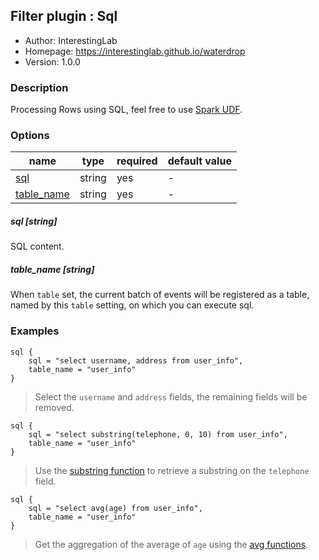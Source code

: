 ## Filter plugin : Sql

* Author: InterestingLab
* Homepage: https://interestinglab.github.io/waterdrop
* Version: 1.0.0

### Description

Processing Rows using SQL, feel free to use [Spark UDF](http://spark.apache.org/docs/latest/api/sql/). 

### Options

| name | type | required | default value |
| --- | --- | --- | --- |
| [sql](#sql-string) | string | yes | - |
| [table_name](#table_name-string) | string | yes | - |

##### sql [string]

SQL content.

##### table_name [string]

When `table` set, the current batch of events will be registered as a table, named by this `table` setting, on which you can execute sql.

### Examples

```
sql {
    sql = "select username, address from user_info",
    table_name = "user_info"
}
```

> Select the `username` and `address` fields, the remaining fields will be removed.

```
sql {
    sql = "select substring(telephone, 0, 10) from user_info",
    table_name = "user_info"
}
```

> Use the [substring function](http://spark.apache.org/docs/latest/api/sql/#substring) to retrieve a substring on the `telephone` field.


```
sql {
    sql = "select avg(age) from user_info",
    table_name = "user_info"
}
```

> Get the aggregation of the average of `age` using the [avg functions](http://spark.apache.org/docs/latest/api/sql/#avg).